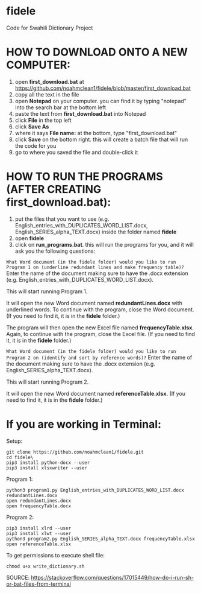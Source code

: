 # fidele
Code for Swahili Dictionary Project

# HOW TO DOWNLOAD ONTO A NEW COMPUTER:
1. open **first_download.bat** at https://github.com/noahmclean1/fidele/blob/master/first_download.bat
2. copy all the text in the file
3. open **Notepad** on your computer. you can find it by typing "notepad" into the search bar at the bottom left 
4. paste the text from **first_download.bat** into Notepad
5. click **File** in the top left
6. click **Save As**
7. where it says **File name:** at the bottom, type "first_download.bat"
8. click **Save** on the bottom right. this will create a batch file that will run the code for you
9. go to where you saved the file and double-click it

# HOW TO RUN THE PROGRAMS (AFTER CREATING **first_download.bat**):
1. put the files that you want to use (e.g. English_entries_with_DUPLICATES_WORD_LIST.docx, English_SERIES_alpha_TEXT.docx) inside the folder named **fidele**
2. open **fidele**
3. click on **run_programs.bat**. this will run the programs for you, and it will ask you the following questions:

`What Word document (in the fidele folder) would you like to run Program 1 on (underline redundant lines and make frequency table)?`
Enter the name of the document making sure to have the .docx extension (e.g. English_entries_with_DUPLICATES_WORD_LIST.docx).

This will start running Program 1. 

It will open the new Word document named **redundantLines.docx** with underlined words. To continue with the program, close the Word document. (If you need to find it, it is in the **fidele** folder.)

The program will then open the new Excel file named **frequencyTable.xlsx**. Again, to continue with the program, close the Excel file. (If you need to find it, it is in the **fidele** folder.)

`What Word document (in the fidele folder) would you like to run Program 2 on (identify and sort by reference words)?`
Enter the name of the document making sure to have the .docx extension (e.g. English_SERIES_alpha_TEXT.docx).

This will start running Program 2. 

It will open the new Word document named **referenceTable.xlsx**. (If you need to find it, it is in the **fidele** folder.)


# If you are working in Terminal:
Setup:
```
git clone https://github.com/noahmclean1/fidele.git
cd fidele\
pip3 install python-docx --user
pip3 install xlsxwriter --user
```

Program 1:
```
python3 program1.py English_entries_with_DUPLICATES_WORD_LIST.docx redundantLines.docx
open redundantLines.docx
open frequencyTable.docx
```

Program 2:
```
pip3 install xlrd --user
pip3 install xlwt --user
python3 program2.py English_SERIES_alpha_TEXT.docx frequencyTable.xlsx
open referenceTable.xlsx
```

To get permissions to execute shell file:
```
chmod u+x write_dictionary.sh
```
SOURCE: https://stackoverflow.com/questions/17015449/how-do-i-run-sh-or-bat-files-from-terminal
